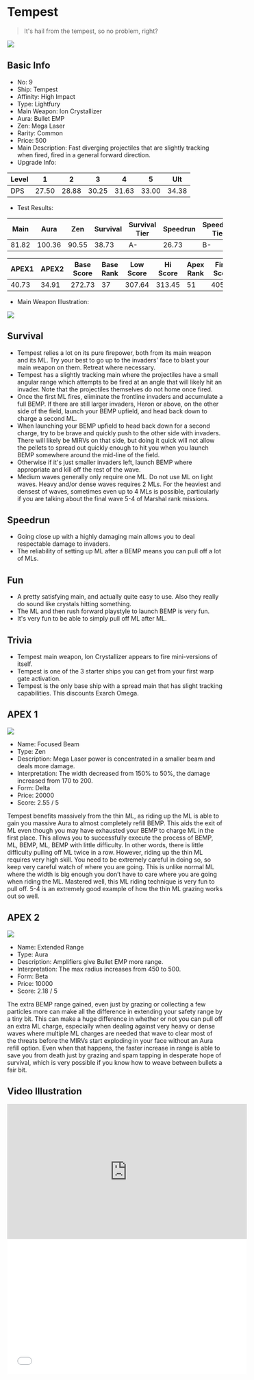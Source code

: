 # Tempest

> It's hail from the tempest, so no problem, right?

<img src="/ships/ship_9.png" style={{zoom:1}}/>

## Basic Info

- No: 9
- Ship: Tempest
- Affinity: High Impact
- Type: Lightfury
- Main Weapon: Ion Crystallizer
- Aura: Bullet EMP
- Zen: Mega Laser
- Rarity: Common
- Price: 500
- Main Description: Fast diverging projectiles that are slightly tracking when fired, fired in a general forward direction.
- Upgrade Info: 

| Level | 1 | 2 | 3 | 4 | 5 | Ult |
|--|--|--|--|--|--|--|
| DPS | 27.50 | 28.88 | 30.25 | 31.63 | 33.00 | 34.38 |

- Test Results: 

| Main | Aura | Zen | Survival | Survival Tier | Speedrun | Speedrun Tier | Fun | Fun Tier |
|--|--|--|--|--|--|--|--|--|
| 81.82 | 100.36 | 90.55 | 38.73 | A- | 26.73 | B- | 26.73 | C |

| APEX1 | APEX2 | Base Score | Base Rank | Low Score | Hi Score | Apex Rank | Final Score | FinalRank |
|--|--|--|--|--|--|--|--|--|
| 40.73 | 34.91 | 272.73 | 37 | 307.64 | 313.45 | 51 | 405.64 | 55 |

- Main Weapon Illustration:

<img src="/illustration/main_9.gif" style={{zoom:1}}/>

## Survival

- Tempest relies a lot on its pure firepower, both from its main weapon and its ML. Try your best to go up to the invaders' face to blast your main weapon on them. Retreat where necessary.
- Tempest has a slightly tracking main where the projectiles have a small angular range which attempts to be fired at an angle that will likely hit an invader. Note that the projectiles themselves do not home once fired.
- Once the first ML fires, eliminate the frontline invaders and accumulate a full BEMP. If there are still larger invaders, Heron or above, on the other side of the field, launch your BEMP upfield, and head back down to charge a second ML.
- When launching your BEMP upfield to head back down for a second charge, try to be brave and quickly push to the other side with invaders. There will likely be MIRVs on that side, but doing it quick will not allow the pellets to spread out quickly enough to hit you when you launch BEMP somewhere around the mid-line of the field.
- Otherwise if it's just smaller invaders left, launch BEMP where appropriate and kill off the rest of the wave.
- Medium waves generally only require one ML. Do not use ML on light waves. Heavy and/or dense waves requires 2 MLs. For the heaviest and densest of waves, sometimes even up to 4 MLs is possible, particularly if you are talking about the final wave 5-4 of Marshal rank missions.

## Speedrun

- Going close up with a highly damaging main allows you to deal respectable damage to invaders.
- The reliability of setting up ML after a BEMP means you can pull off a lot of MLs.

## Fun

- A pretty satisfying main, and actually quite easy to use. Also they really do sound like crystals hitting something.
- The ML and then rush forward playstyle to launch BEMP is very fun.
- It's very fun to be able to simply pull off ML after ML.

## Trivia

- Tempest main weapon, Ion Crystallizer appears to fire mini-versions of itself.
- Tempest is one of the 3 starter ships you can get from your first warp gate activation.
- Tempest is the only base ship with a spread main that has slight tracking capabilities. This discounts Exarch Omega.

## APEX 1

<img src="/ships/ship_9_apex_1.png" style={{zoom:1}}/>

- Name: Focused Beam
- Type: Zen
- Description: Mega Laser power is concentrated in a smaller beam and deals more damage.
- Interpretation: The width decreased from 150% to 50%, the damage increased from 170 to 200.
- Form: Delta
- Price: 20000
- Score: 2.55 / 5

Tempest benefits massively from the thin ML, as riding up the ML is able to gain you massive Aura to almost completely refill BEMP. This aids the exit of ML even though you may have exhausted your BEMP to charge ML in the first place. This allows you to successfully execute the process of BEMP, ML, BEMP, ML, BEMP with little difficulty. In other words, there is little difficulty pulling off ML twice in a row. However, riding up the thin ML requires very high skill. You need to be extremely careful in doing so, so keep very careful watch of where you are going. This is unlike normal ML where the width is big enough you don’t have to care where you are going when riding the ML. Mastered well, this ML riding technique is very fun to pull off. 5-4 is an extremely good example of how the thin ML grazing works out so well.

## APEX 2

<img src="/ships/ship_9_apex_2.png" style={{zoom:1}}/>

- Name: Extended Range
- Type: Aura
- Description: Amplifiers give Bullet EMP more range.
- Interpretation: The max radius increases from 450 to 500.
- Form: Beta
- Price: 10000
- Score: 2.18 / 5

The extra BEMP range gained, even just by grazing or collecting a few particles more can make all the difference in extending your safety range by a tiny bit. This can make a huge difference in whether or not you can pull off an extra ML charge, especially when dealing against very heavy or dense waves where multiple ML charges are needed that wave to clear most of the threats before the MIRVs start exploding in your face without an Aura refill option. Even when that happens, the faster increase in range is able to save you from death just by grazing and spam tapping in desperate hope of survival, which is very possible if you know how to weave between bullets a fair bit.

## Video Illustration

<iframe width="560" height="315" src="https://www.youtube.com/embed/Mp_8G5BTlbI?si=wrklT7-_bGR3wAI_" title="YouTube video player" frameborder="0" allow="accelerometer; autoplay; clipboard-write; encrypted-media; gyroscope; picture-in-picture; web-share" referrerpolicy="strict-origin-when-cross-origin" allowfullscreen></iframe>

<br/>

<iframe width="560" height="315" src="//player.bilibili.com/player.html?aid=1002759633&bvid=BV13x4y1Y7Cg&cid=1500206846&p=1&autoplay=false" scrolling="no" border="0" frameborder="no" allow="accelerometer; autoplay; clipboard-write; encrypted-media; gyroscope; picture-in-picture; web-share" framespacing="0" allowfullscreen="true"> </iframe>
